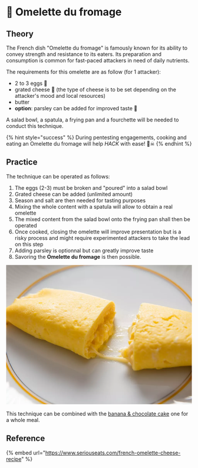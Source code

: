 # 🍳 Omelette du fromage

## Theory

The French dish "Omelette du fromage" is famously known for its ability to convey strength and resistance to its eaters. Its preparation and consumption is common for fast-paced attackers in need of daily nutrients.

The requirements for this omelette are as follow \(for 1 attacker\):

* 2 to 3 eggs 🥚 
* grated cheese 🧀 \(the type of cheese is to be set depending on the attacker's mood and local resources\)
* butter
* **option**: parsley can be added for improved taste 🌿 

A salad bowl, a spatula, a frying pan and a fourchette will be needed to conduct this technique. 

{% hint style="success" %}
During pentesting engagements, cooking and eating an Omelette du fromage will help _HACK_ with ease! 🏴☠ 
{% endhint %}

## Practice

The technique can be operated as follows:

1. The eggs \(2-3\) must be broken and "poured" into a salad bowl
2. Grated cheese can be added \(unlimited amount\)
3. Season and salt are then needed for tasting purposes
4. Mixing the whole content with a spatula will allow to obtain a real omelette
5. The mixed content from the salad bowl onto the frying pan shall then be operated
6. Once cooked, closing the omelette will improve presentation but is a risky process and might require experimented attackers to take the lead on this step
7. Adding parsley is optionnal but can greatly improve taste
8. Savoring the **Omelette du fromage** is then possible.

![Photograph: Vicky Wasik. Video: Serious Eats Video](../../.gitbook/assets/image%20%281%29.png)

This technique can be combined with the [banana & chocolate cake](banana-and-chocolate-cake.md) one for a whole meal.

## Reference

{% embed url="https://www.seriouseats.com/french-omelette-cheese-recipe" %}

